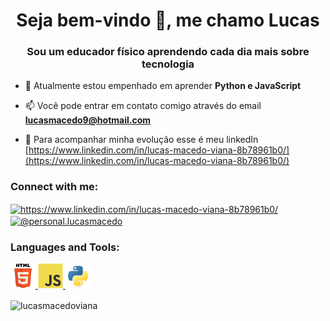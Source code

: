 <h1 align="center">Seja bem-vindo 👋, me chamo Lucas</h1>
<h3 align="center">Sou um educador físico aprendendo cada dia mais sobre tecnologia</h3>

- 🌱 Atualmente estou empenhado em aprender **Python e JavaScript**

- 📫 Você pode entrar em contato comigo através do email **lucasmacedo9@hotmail.com**

- 📄 Para acompanhar minha evolução esse é meu linkedIn [https://www.linkedin.com/in/lucas-macedo-viana-8b78961b0/](https://www.linkedin.com/in/lucas-macedo-viana-8b78961b0/)

<h3 align="left">Connect with me:</h3>
<p align="left">
<a href="https://www.linkedin.com/in/lucas-macedo-8b78961b0/" target="blank"><img align="center" src="https://raw.githubusercontent.com/rahuldkjain/github-profile-readme-generator/master/src/images/icons/Social/linked-in-alt.svg" alt="https://www.linkedin.com/in/lucas-macedo-viana-8b78961b0/" height="30" width="40" /></a>
<a href="https://instagram.com/personal.lucasmacedo" target="blank"><img align="center" src="https://raw.githubusercontent.com/rahuldkjain/github-profile-readme-generator/master/src/images/icons/Social/instagram.svg" alt="@personal.lucasmacedo" height="30" width="40" /></a>
</p>

<h3 align="left">Languages and Tools:</h3>
<p align="left"> <a href="https://www.w3.org/html/" target="_blank" rel="noreferrer"> <img src="https://raw.githubusercontent.com/devicons/devicon/master/icons/html5/html5-original-wordmark.svg" alt="html5" width="40" height="40"/> </a> <a href="https://developer.mozilla.org/en-US/docs/Web/JavaScript" target="_blank" rel="noreferrer"> <img src="https://raw.githubusercontent.com/devicons/devicon/master/icons/javascript/javascript-original.svg" alt="javascript" width="40" height="40"/> </a> <a href="https://www.python.org" target="_blank" rel="noreferrer"> <img src="https://raw.githubusercontent.com/devicons/devicon/master/icons/python/python-original.svg" alt="python" width="40" height="40"/> </a> </p>

<p><img align="center" src="https://github-readme-stats.vercel.app/api/top-langs?username=lucasmacedoviana&show_icons=true&locale=en&layout=compact" alt="lucasmacedoviana" /></p>

<!---
LucasMacedoViana/LucasMacedoViana is a ✨ special ✨ repository because its `README.md` (this file) appears on your GitHub profile.
You can click the Preview link to take a look at your changes.

- 👋 Hi, I’m @LucasMacedoViana
- 👀 I’m interested in ...
- 🌱 I’m currently learning ...
- 💞️ I’m looking to collaborate on ...
- 📫 How to reach me ...

--->
